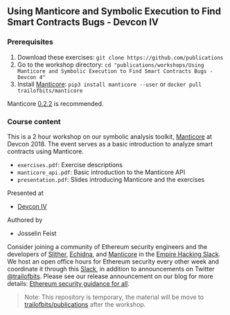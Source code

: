 ## Using Manticore and Symbolic Execution to Find Smart Contracts Bugs - Devcon IV


### Prerequisites
1. Download these exercises: `git clone https://github.com/publications`
2. Go to the workshop directory: `cd "publications/workshops/Using Manticore and Symbolic Execution to Find Smart Contracts Bugs - Devcon 4"`
3. Install [Manticore](https://github.com/trailofbits/manticore): `pip3 install manticore --user` or `docker pull trailofbits/manticore`

Manticore [0.2.2](https://github.com/trailofbits/manticore/releases/tag/0.2.2) is recommended.

### Course content

This is a 2 hour workshop on our symbolic analysis toolkit, [Manticore](https://github.com/trailofbits/manticore) at Devcon 2018. The event serves as a basic introduction to analyze smart contracts using Manticore.

* `exercises.pdf`: Exercise descriptions
* `manticore_api.pdf`: Basic introduction to the Manticore API
* `presentation.pdf`: Slides introducing Manticore and the exercises

Presented at
 * [Devcon IV](https://devcon4.ethereum.org/)

Authored by
 * Josselin Feist

Consider joining a community of Ethereum security engineers and the developers of [Slither](https://github.com/trailofbits/slither), [Echidna](https://github.com/trailofbits/echidna), and [Manticore](https://github.com/trailofbits/manticore) in the [Empire Hacking Slack](https://empireslacking.herokuapp.com). We host an open office hours for Ethereum security every other week and coordinate it through this [Slack](https://empireslacking.herokuapp.com), in addition to announcements on Twitter [@trailofbits](https://twitter.com/trailofbits). Please see our release announcement on our blog for more details: [Ethereum security guidance for all](https://blog.trailofbits.com/2018/10/04/ethereum-security-guidance-for-all/).

> Note: This repository is temporary, the material will be move to [trailofbits/publications](https://github.com/trailofbits/publications) after the workshop.
